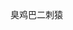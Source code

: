臭鸡巴二刺猿

<!---
Arisuyuuko/Arisuyuuko is a ✨ special ✨ repository because its `README.md` (this file) appears on your GitHub profile.
You can click the Preview link to take a look at your changes.
--->
